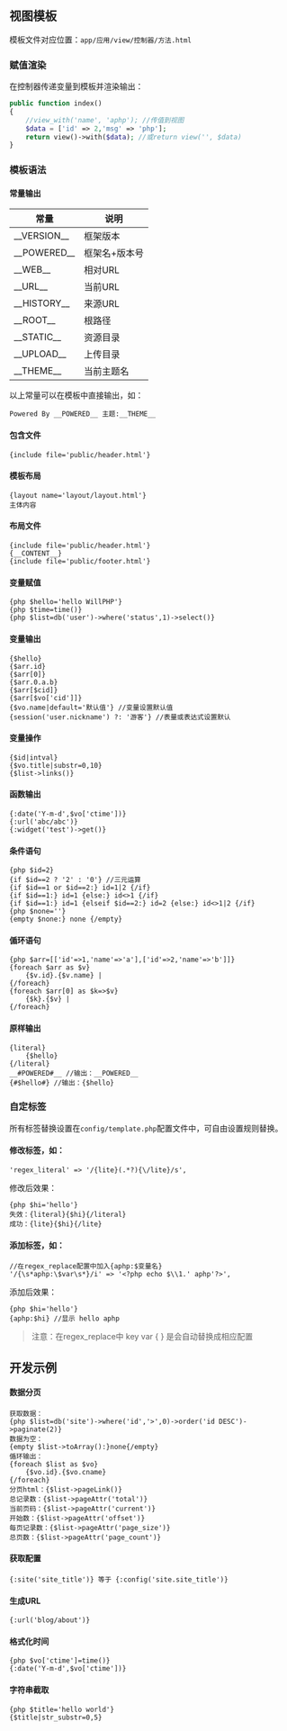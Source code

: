 ## 视图模板

模板文件对应位置：`app/应用/view/控制器/方法.html`

### 赋值渲染

在控制器传递变量到模板并渲染输出：

```php
public function index()
{    
    //view_with('name', 'aphp'); //传值到视图
    $data = ['id' => 2,'msg' => 'php'];
    return view()->with($data); //或return view('', $data)
}
```

### 模板语法

#### 常量输出

| 常量            | 说明          |
| --------------- | ------------- |
| \_\_VERSION\_\_ | 框架版本      |
| \_\_POWERED\_\_ | 框架名+版本号 |
| \_\_WEB\_\_     | 相对URL       |
| \_\_URL\_\_     | 当前URL       |
| \_\_HISTORY\_\_ | 来源URL       |
| \_\_ROOT\_\_    | 根路径        |
| \_\_STATIC\_\_  | 资源目录      |
| \_\_UPLOAD\_\_  | 上传目录      |
| \_\_THEME\_\_   | 当前主题名    |

以上常量可以在模板中直接输出，如：

```
Powered By __POWERED__ 主题:__THEME__
```

#### 包含文件

```
{include file='public/header.html'}
```

#### 模板布局

```
{layout name='layout/layout.html'}
主体内容
```

#### 布局文件

```
{include file='public/header.html'}
{__CONTENT__}
{include file='public/footer.html'}
```

#### 变量赋值

```
{php $hello='hello WillPHP'}
{php $time=time()}
{php $list=db('user')->where('status',1)->select()}
```

#### 变量输出

```
{$hello}
{$arr.id} 
{$arr[0]}
{$arr.0.a.b}
{$arr[$cid]}
{$arr[$vo['cid']]}
{$vo.name|default='默认值'} //变量设置默认值 
{session('user.nickname') ?: '游客'} //表量或表达式设置默认
```

#### 变量操作

```
{$id|intval}
{$vo.title|substr=0,10}
{$list->links()}
```

#### 函数输出

```
{:date('Y-m-d',$vo['ctime'])} 
{:url('abc/abc')}
{:widget('test')->get()}
```

#### 条件语句

```
{php $id=2}
{if $id==2 ? '2' : '0'} //三元运算
{if $id==1 or $id==2:} id=1|2 {/if}
{if $id==1:} id=1 {else:} id<>1 {/if}
{if $id==1:} id=1 {elseif $id==2:} id=2 {else:} id<>1|2 {/if}
{php $none=''}
{empty $none:} none {/empty}
```

#### 偱环语句

```
{php $arr=[['id'=>1,'name'=>'a'],['id'=>2,'name'=>'b']]}
{foreach $arr as $v} 
	{$v.id}.{$v.name} |
{/foreach}
{foreach $arr[0] as $k=>$v}
	{$k}.{$v} | 
{/foreach}
```

#### 原样输出

```
{literal}
    {$hello}
{/literal}
__#POWERED#__ //输出：__POWERED__
{#$hello#} //输出：{$hello}
```

### 自定标签

所有标签替换设置在`config/template.php`配置文件中，可自由设置规则替换。

#### 修改标签，如：

```
'regex_literal' => '/{lite}(.*?){\/lite}/s',
```

修改后效果：

```
{php $hi='hello'}
失效：{literal}{$hi}{/literal}
成功：{lite}{$hi}{/lite}
```

#### 添加标签，如：

```
//在regex_replace配置中加入{aphp:$变量名}
'/{\s*aphp:\$var\s*}/i' => '<?php echo $\\1.' aphp'?>',
```

添加后效果：

```
{php $hi='hello'}
{aphp:$hi} //显示 hello aphp
```

>注意：在regex_replace中 key var { } 是会自动替换成相应配置

## 开发示例

#### 数据分页

```
获取数据：
{php $list=db('site')->where('id','>',0)->order('id DESC')->paginate(2)}
数据为空：
{empty $list->toArray():}none{/empty}
偱环输出：
{foreach $list as $vo}
    {$vo.id}.{$vo.cname}
{/foreach}
分页html：{$list->pageLink()}
总记录数：{$list->pageAttr('total')} 
当前页码：{$list->pageAttr('current')} 
开始数：{$list->pageAttr('offset')}
每页记录数：{$list->pageAttr('page_size')}
总页数：{$list->pageAttr('page_count')}
```

#### 获取配置

```
{:site('site_title')} 等于 {:config('site.site_title')}
```

#### 生成URL

```
{:url('blog/about')}
```

#### 格式化时间

```
{php $vo['ctime']=time()}
{:date('Y-m-d',$vo['ctime'])} 
```

#### 字符串截取

```
{php $title='hello world'}
{$title|str_substr=0,5}
```